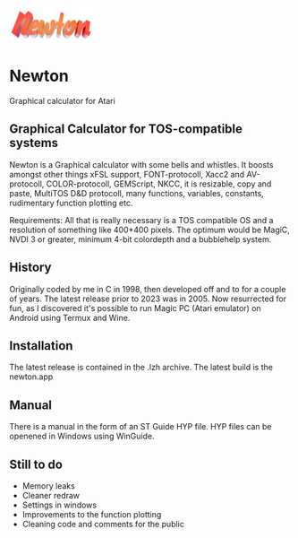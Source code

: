 ![Alt Text](assets/newtonlogo.jpg)

# Newton
Graphical calculator for Atari

## Graphical Calculator for TOS-compatible systems
Newton is a Graphical calculator with some bells and whistles. It boosts amongst other things xFSL support, FONT-protocoll, Xacc2 and AV-protocoll, COLOR-protocoll, GEMScript, NKCC, it is resizable, copy and paste, MultiTOS D&D protocoll, many functions, variables, constants, rudimentary function plotting etc.

Requirements: All that is really necessary is a TOS compatible OS and a resolution of something like 400*400 pixels. The optimum would be MagiC, NVDI 3 or greater, minimum 4-bit colordepth and a bubblehelp system.

## History

Originally coded by me in C in 1998, then developed off and to for a couple of years. The latest release prior to 2023 was in 2005. Now resurrected for fun, as I discovered it's possible to run Magic PC (Atari emulator) on Android using Termux and Wine.   

## Installation

The latest release is contained in the .lzh archive. The latest build is the newton.app 

## Manual
There is a manual in the form of an ST Guide HYP file. HYP files can be openened in Windows using WinGuide.

## Still to do
- Memory leaks
- Cleaner redraw
- Settings in windows
- Improvements to the function plotting
- Cleaning code and comments for the public